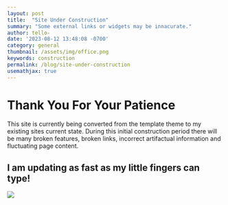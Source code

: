 ```yaml
---
layout: post
title:  "Site Under Construction"
summary: "Some external links or widgets may be innacurate."
author: tello-
date: '2023-08-12 13:48:08 -0700'
category: general
thumbnail: /assets/img/office.png
keywords: construction
permalink: /blog/site-under-construction
usemathjax: true
---
```



# Thank You For Your Patience

<p> This site is currently being converted from the template theme to my existing sites current state. During this initial construction period there will be many broken features, broken links, incorrect artifactual information and fluctuating page content.</p>

## I am updating as fast as my little fingers can type!

![][cat_typing]



[cat_typing]: ../assets/img/cat-typing-gif.gif